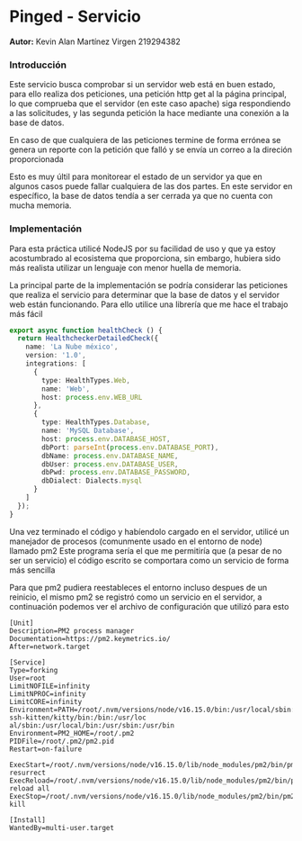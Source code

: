 # Pinged - Servicio

__Autor:__ Kevin Alan Martínez Virgen 219294382

### Introducción
Este servicio busca comprobar si un servidor web está en buen estado, para ello
realiza dos peticiones, una petición http get al la página principal, lo que comprueba 
que el servidor (en este caso apache) siga respondiendo a las solicitudes, y las
segunda petición la hace mediante una conexión a la base de datos.

En caso de que cualquiera de las peticiones termine de forma errónea se genera un 
reporte con la petición que falló y se envía un correo a la direción proporcionada

Esto es muy últil para monitorear el estado de un servidor ya que en algunos casos
puede fallar cualquiera de las dos partes. En este servidor en específico, la base
de datos tendía a ser cerrada ya que no cuenta con mucha memoria.

### Implementación

Para esta práctica utilicé NodeJS por su facilidad de uso y que ya estoy acostumbrado
al ecosistema que proporciona, sin embargo, hubiera sido más realista utilizar un 
lenguaje con menor huella de memoria.

La principal parte de la implementación se podría considerar las peticiones que realiza
el servicio para determinar que la base de datos y el servidor web están funcionando.
Para ello utilice una librería que me hace el trabajo más fácil

```ts
export async function healthCheck () {
  return HealthcheckerDetailedCheck({
    name: 'La Nube méxico',
    version: '1.0',
    integrations: [
      {
        type: HealthTypes.Web,
        name: 'Web',
        host: process.env.WEB_URL
      },
      {
        type: HealthTypes.Database,
        name: 'MySQL Database',
        host: process.env.DATABASE_HOST,
        dbPort: parseInt(process.env.DATABASE_PORT),
        dbName: process.env.DATABASE_NAME,
        dbUser: process.env.DATABASE_USER,
        dbPwd: process.env.DATABASE_PASSWORD,
        dbDialect: Dialects.mysql
      }
    ]
  });
}
```

Una vez terminado el código y habíendolo cargado en el servidor, utilicé un
manejador de procesos (comunmente usado en el entorno de node) llamado pm2
Este programa sería el que me permitiría que (a pesar de no ser un servicio) el
código escrito se comportara como un servicio de forma más sencilla

Para que pm2 pudiera reestableces el entorno incluso despues de un reinicio, el
mismo pm2 se registró como un servicio en el servidor, a continuación podemos ver
el archivo de configuración que utilizó para esto

```
[Unit]                                                                                                    
Description=PM2 process manager                                                                           
Documentation=https://pm2.keymetrics.io/                                                                                                                                                                             
After=network.target                                                                                      
                                                                                                          
[Service]                                                                                                                                                                                                            
Type=forking                                                                                              
User=root                                                                                                 
LimitNOFILE=infinity                                                                                                                                                                                                 
LimitNPROC=infinity                                                                                       
LimitCORE=infinity                                                                                                                                                                                                   
Environment=PATH=/root/.nvm/versions/node/v16.15.0/bin:/usr/local/sbin:/usr/local/bin:/usr/sbin:/usr/bin:/sbin:/bin:/usr/games:/usr/local/games:/snap/bin:/root/.local/share/kitty-ssh-kitten/kitty/bin:/bin:/usr/loc
al/sbin:/usr/local/bin:/usr/sbin:/usr/bin                                                                                                                                                                            
Environment=PM2_HOME=/root/.pm2                                                                                                                                                                                      
PIDFile=/root/.pm2/pm2.pid                                                                                                                                                                                           
Restart=on-failure                                                                                                                                                                                                   
                                                                                                                                                                                                                     
ExecStart=/root/.nvm/versions/node/v16.15.0/lib/node_modules/pm2/bin/pm2 resurrect                        
ExecReload=/root/.nvm/versions/node/v16.15.0/lib/node_modules/pm2/bin/pm2 reload all                                                                                                                                 
ExecStop=/root/.nvm/versions/node/v16.15.0/lib/node_modules/pm2/bin/pm2 kill                                                                                                                                         
                                                                                                                                                                                                                     
[Install]                                                                                                                                                                                                            
WantedBy=multi-user.target
```
